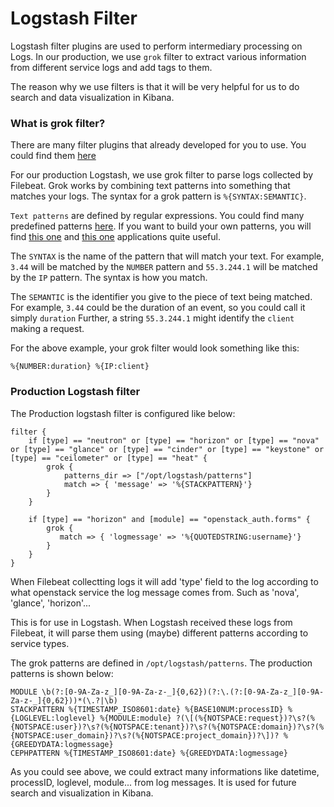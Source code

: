 # Logstash Filter
Logstash filter plugins are used to perform intermediary processing on Logs. In our production, we use `grok` filter to extract various information from different service logs and add tags to them. 

The reason why we use filters is that it will be very helpful for us to do search and data visualization in Kibana.

### What is grok filter?
There are many filter plugins that already developed for you to use. You could find them [here](https://www.elastic.co/guide/en/logstash/current/filter-plugins.html)

For our production Logstash, we use grok filter to parse logs collected by Filebeat. Grok works by combining text patterns into something that matches your logs. The syntax for a grok pattern is `%{SYNTAX:SEMANTIC}`.

`Text patterns` are defined by regular expressions. You could find many predefined patterns [here](https://github.com/elastic/logstash/blob/v1.4.2/patterns/grok-patterns). If you want to build your own patterns, you will find [this one](http://grokdebug.herokuapp.com) and [this one](http://grokconstructor.appspot.com/) applications quite useful.

The `SYNTAX` is the name of the pattern that will match your text. For example, `3.44` will be matched by the `NUMBER` pattern and `55.3.244.1` will be matched by the `IP` pattern. The syntax is how you match.

The `SEMANTIC` is the identifier you give to the piece of text being matched. For example, `3.44` could be the duration of an event, so you could call it simply `duration` Further, a string `55.3.244.1` might identify the `client` making a request.

For the above example, your grok filter would look something like this:

	%{NUMBER:duration} %{IP:client}

### Production Logstash filter
The Production logstash filter is configured like below:
```
filter {
    if [type] == "neutron" or [type] == "horizon" or [type] == "nova" or [type] == "glance" or [type] == "cinder" or [type] == "keystone" or [type] == "ceilometer" or [type] == "heat" {
        grok {
            patterns_dir => ["/opt/logstash/patterns"]
            match => { 'message' => '%{STACKPATTERN}'}
        }
    }

    if [type] == "horizon" and [module] == "openstack_auth.forms" {
        grok {
           match => { 'logmessage' => '%{QUOTEDSTRING:username}'}
        }
    }
}
```

When Filebeat collectting logs it will add 'type' field to the log according to what openstack service the log message comes from. Such as 'nova', 'glance', 'horizon'... 

This is for use in Logstash. When Logstash received these logs from Filebeat, it will parse them using (maybe) different patterns according to service types.

The grok patterns are defined in `/opt/logstash/patterns`. The production patterns is shown below:

```
MODULE \b(?:[0-9A-Za-z_][0-9A-Za-z-_]{0,62})(?:\.(?:[0-9A-Za-z_][0-9A-Za-z-_]{0,62}))*(\.?|\b)
STACKPATTERN %{TIMESTAMP_ISO8601:date} %{BASE10NUM:processID} %{LOGLEVEL:loglevel} %{MODULE:module} ?(\[(%{NOTSPACE:request})?\s?(%{NOTSPACE:user})?\s?(%{NOTSPACE:tenant})?\s?(%{NOTSPACE:domain})?\s?(%{NOTSPACE:user_domain})?\s?(%{NOTSPACE:project_domain})?\])? %{GREEDYDATA:logmessage}
CEPHPATTERN %{TIMESTAMP_ISO8601:date} %{GREEDYDATA:logmessage}
```

As you could see above, we could extract many informations like datetime, processID, loglevel, module... from log messages. It is used for future search and visualization in Kibana.

